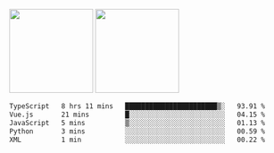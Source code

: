 <img src="https://github-readme-stats.vercel.app/api?username=Dream4ever&count_private=true&show_icons=true&theme=tokyonight" height="150" /> <img src="https://github-readme-stats.vercel.app/api/top-langs/?username=Dream4ever&count_private=true&show_icons=true&theme=tokyonight&langs_count=5&layout=compact" height="150" />

<!--START_SECTION:waka-->

```txt
TypeScript   8 hrs 11 mins   ███████████████████████▒░   93.91 %
Vue.js       21 mins         █░░░░░░░░░░░░░░░░░░░░░░░░   04.15 %
JavaScript   5 mins          ▒░░░░░░░░░░░░░░░░░░░░░░░░   01.13 %
Python       3 mins          ░░░░░░░░░░░░░░░░░░░░░░░░░   00.59 %
XML          1 min           ░░░░░░░░░░░░░░░░░░░░░░░░░   00.22 %
```

<!--END_SECTION:waka-->

